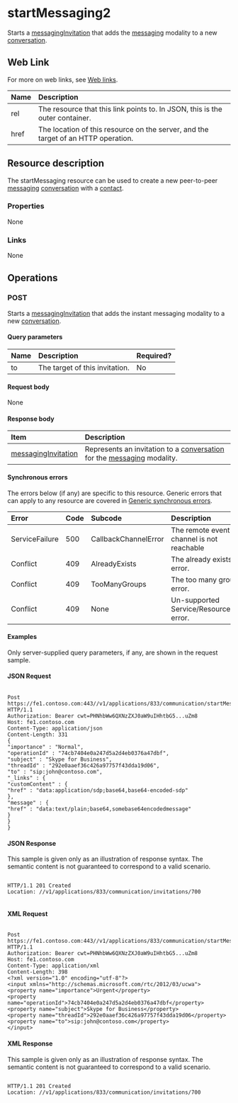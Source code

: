 
# startMessaging2


Starts a [messagingInvitation](messagingInvitation_ref.md) that adds the [messaging](messaging_ref.md) modality to a new [conversation](conversation_ref.md). 


## Web Link
<a name="sectionSection0"> </a>

For more on web links, see [Web links](WebLinks.md).



|**Name**|**Description**|
|:-----|:-----|
|rel|The resource that this link points to. In JSON, this is the outer container.|
|href|The location of this resource on the server, and the target of an HTTP operation.|

## Resource description
<a name="sectionSection1"> </a>

The startMessaging resource can be used to create a new peer-to-peer [messaging](messaging_ref.md) [conversation](conversation_ref.md) with a [contact](contact_ref.md). 


### Properties

None


### Links

None


## Operations
<a name="sectionSection2"> </a>




### POST

Starts a [messagingInvitation](messagingInvitation_ref.md) that adds the instant messaging modality to a new [conversation](conversation_ref.md).


#### Query parameters





|**Name**|**Description**|**Required?**|
|:-----|:-----|:-----|
|to|The target of this invitation.|No|

#### Request body

None


#### Response body



|**Item**|**Description**|
|:-----|:-----|
| [messagingInvitation](messagingInvitation_ref.md)|Represents an invitation to a [conversation](conversation_ref.md) for the [messaging](messaging_ref.md) modality.|

#### Synchronous errors

The errors below (if any) are specific to this resource. Generic errors that can apply to any resource are covered in [Generic synchronous errors](GenericSynchronousErrors.md).



|**Error**|**Code**|**Subcode**|**Description**|
|:-----|:-----|:-----|:-----|
|ServiceFailure|500|CallbackChannelError|The remote event channel is not reachable|
|Conflict|409|AlreadyExists|The already exists error.|
|Conflict|409|TooManyGroups|The too many groups error.|
|Conflict|409|None|Un-supported Service/Resource/API error.|

#### Examples

Only server-supplied query parameters, if any, are shown in the request sample.


#### JSON Request


```

Post https://fe1.contoso.com:443//v1/applications/833/communication/startMessaging HTTP/1.1
Authorization: Bearer cwt=PHNhbWw6QXNzZXJ0aW9uIHhtbG5...uZm8
Host: fe1.contoso.com
Content-Type: application/json
Content-Length: 331
{
"importance" : "Normal",
"operationId" : "74cb7404e0a247d5a2d4eb0376a47dbf",
"subject" : "Skype for Business",
"threadId" : "292e0aaef36c426a97757f43dda19d06",
"to" : "sip:john@contoso.com",
"_links" : {
"customContent" : {
"href" : "data:application/sdp;base64,base64-encoded-sdp"
},
"message" : {
"href" : "data:text/plain;base64,somebase64encodedmessage"
}
}
}

```


#### JSON Response

This sample is given only as an illustration of response syntax. The semantic content is not guaranteed to correspond to a valid scenario.


```

HTTP/1.1 201 Created
Location: //v1/applications/833/communication/invitations/700


```


#### XML Request


```

Post https://fe1.contoso.com:443//v1/applications/833/communication/startMessaging HTTP/1.1
Authorization: Bearer cwt=PHNhbWw6QXNzZXJ0aW9uIHhtbG5...uZm8
Host: fe1.contoso.com
Content-Type: application/xml
Content-Length: 398
<?xml version="1.0" encoding="utf-8"?>
<input xmlns="http://schemas.microsoft.com/rtc/2012/03/ucwa">
<property name="importance">Urgent</property>
<property name="operationId">74cb7404e0a247d5a2d4eb0376a47dbf</property>
<property name="subject">Skype for Business</property>
<property name="threadId">292e0aaef36c426a97757f43dda19d06</property>
<property name="to">sip:john@contoso.com</property>
</input>

```


#### XML Response

This sample is given only as an illustration of response syntax. The semantic content is not guaranteed to correspond to a valid scenario.


```

HTTP/1.1 201 Created
Location: //v1/applications/833/communication/invitations/700


```

